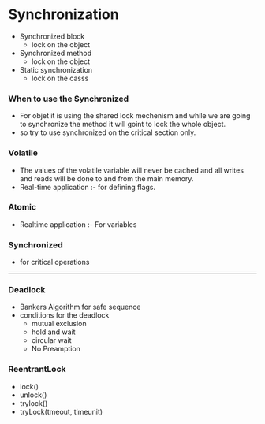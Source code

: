 # Synchronization

- Synchronized block
    - lock on the object
- Synchronized method
    - lock on the object
- Static synchronization
    - lock on the casss

### When to use the Synchronized
- For objet it is using the shared lock mechenism and while we are going to synchronize the method it will goint to lock the whole object.
- so try to use synchronized on the critical section only.

### Volatile
- The values of the volatile variable will never be cached and all writes and reads will be done to and from the main memory.
- Real-time application :- for defining flags.

### Atomic
- Realtime application :- For variables

### Synchronized
- for critical operations
---
### Deadlock
- Bankers Algorithm for safe sequence
- conditions for the deadlock
    - mutual exclusion
    - hold and wait
    - circular wait
    - No Preamption

### ReentrantLock
- lock()
- unlock()
- trylock()
- tryLock(tmeout, timeunit)